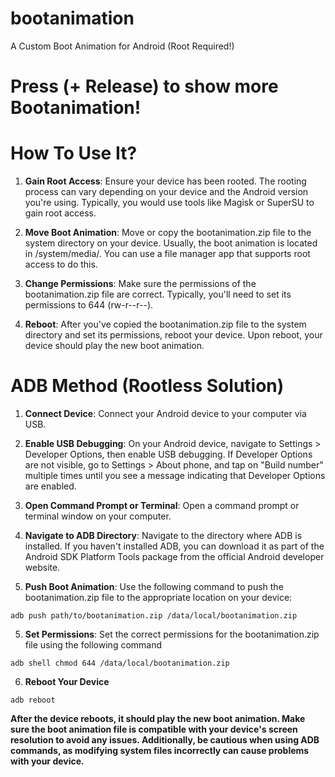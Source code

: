 # bootanimation
A Custom Boot Animation for Android (Root Required!)

# Press (+ Release) to show more Bootanimation!

# How To Use It?
1. **Gain Root Access**: Ensure your device has been rooted. The rooting process can vary depending on your device and the Android version you're using. Typically, you would use tools like Magisk or SuperSU to gain root access.

2. **Move Boot Animation**: Move or copy the bootanimation.zip file to the system directory on your device. Usually, the boot animation is located in /system/media/. You can use a file manager app that supports root access to do this.

3. **Change Permissions**: Make sure the permissions of the bootanimation.zip file are correct. Typically, you'll need to set its permissions to 644 (rw-r--r--).

4. **Reboot**: After you've copied the bootanimation.zip file to the system directory and set its permissions, reboot your device. Upon reboot, your device should play the new boot animation.

# ADB Method (Rootless Solution)
1. **Connect Device**: Connect your Android device to your computer via USB.

2. **Enable USB Debugging**: On your Android device, navigate to Settings > Developer Options, then enable USB debugging. If Developer Options are not visible, go to Settings > About phone, and tap on "Build number" multiple times until you see a message indicating that Developer Options are enabled.

3. **Open Command Prompt or Terminal**: Open a command prompt or terminal window on your computer.

4. **Navigate to ADB Directory**: Navigate to the directory where ADB is installed. If you haven't installed ADB, you can download it as part of the Android SDK Platform Tools package from the official Android developer website.

4. **Push Boot Animation**: Use the following command to push the bootanimation.zip file to the appropriate location on your device:
```
adb push path/to/bootanimation.zip /data/local/bootanimation.zip
```
5. **Set Permissions**: Set the correct permissions for the bootanimation.zip file using the following command
```
adb shell chmod 644 /data/local/bootanimation.zip
```
6. **Reboot Your Device**
```
adb reboot
```
**After the device reboots, it should play the new boot animation. Make sure the boot animation file is compatible with your device's screen resolution to avoid any issues. Additionally, be cautious when using ADB commands, as modifying system files incorrectly can cause problems with your device.**
